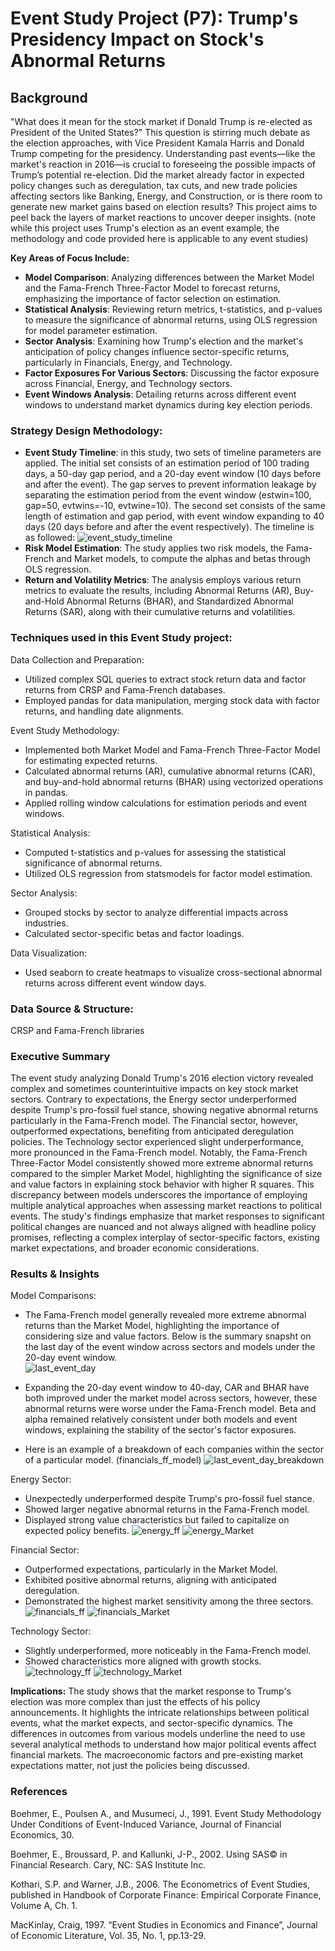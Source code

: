 # Event Study Project (P7): Trump's Presidency Impact on Stock's Abnormal Returns
## Background
"What does it mean for the stock market if Donald Trump is re-elected as President of the United States?" This question is stirring much debate as the election approaches, with Vice President Kamala Harris and Donald Trump competing for the presidency. Understanding past events—like the market's reaction in 2016—is crucial to foreseeing the possible impacts of Trump’s potential re-election. Did the market already factor in expected policy changes such as deregulation, tax cuts, and new trade policies affecting sectors like Banking, Energy, and Construction, or is there room to generate new market gains based on election results? This project aims to peel back the layers of market reactions to uncover deeper insights. (note while this project uses Trump's election as an event example, the methodology and code provided here is applicable to any event studies)

**Key Areas of Focus Include:**
- **Model Comparison**: Analyzing differences between the Market Model and the Fama-French Three-Factor Model to forecast returns, emphasizing the importance of factor selection on estimation.
- **Statistical Analysis**: Reviewing return metrics, t-statistics, and p-values to measure the significance of abnormal returns, using OLS regression for model parameter estimation. 
- **Sector Analysis**: Examining how Trump's election and the market's anticipation of policy changes influence sector-specific returns, particularly in Financials, Energy, and Technology.   
- **Factor Exposures For Various Sectors**: Discussing the factor exposure across Financial, Energy, and Technology sectors.
- **Event Windows Analysis**: Detailing returns across different event windows to understand market dynamics during key election periods.
  
### Strategy Design Methodology:
- **Event Study Timeline**: in this study, two sets of timeline parameters are applied. The initial set consists of an estimation period of 100 trading days, a 50-day gap period, and a 20-day event window (10 days before and after the event). The gap serves to prevent information leakage by separating the estimation period from the event window (estwin=100, gap=50, evtwins=-10, evtwine=10). The second set consists of the same length of estimation and gap period, with event window expanding to 40 days (20 days before and after the event respectively). The timeline is as followed: ![event_study_timeline](https://github.com/user-attachments/assets/255dec7c-7cd8-4c49-a876-206dd4c136f3)
- **Risk Model Estimation**: The study applies two risk models, the Fama-French and Market models, to compute the alphas and betas through OLS regression.
- **Return and Volatility Metrics**: The analysis employs various return metrics to evaluate the results, including Abnormal Returns (AR), Buy-and-Hold Abnormal Returns (BHAR), and Standardized Abnormal Returns (SAR), along with their cumulative returns and volatilities.

### Techniques used in this Event Study project:
Data Collection and Preparation:
- Utilized complex SQL queries to extract stock return data and factor returns from CRSP and Fama-French databases.
- Employed pandas for data manipulation, merging stock data with factor returns, and handling date alignments.

Event Study Methodology:
- Implemented both Market Model and Fama-French Three-Factor Model for estimating expected returns.
- Calculated abnormal returns (AR), cumulative abnormal returns (CAR), and buy-and-hold abnormal returns (BHAR) using vectorized operations in pandas.
- Applied rolling window calculations for estimation periods and event windows.

Statistical Analysis:
- Computed t-statistics and p-values for assessing the statistical significance of abnormal returns.
- Utilized OLS regression from statsmodels for factor model estimation.

Sector Analysis:
- Grouped stocks by sector to analyze differential impacts across industries.
- Calculated sector-specific betas and factor loadings.

Data Visualization:
- Used seaborn to create heatmaps to visualize cross-sectional abnormal returns across different event window days.

### Data Source & Structure:
CRSP and Fama-French libraries

### Executive Summary
The event study analyzing Donald Trump's 2016 election victory revealed complex and sometimes counterintuitive impacts on key stock market sectors. Contrary to expectations, the Energy sector underperformed despite Trump's pro-fossil fuel stance, showing negative abnormal returns particularly in the Fama-French model. The Financial sector, however, outperformed expectations, benefiting from anticipated deregulation policies. The Technology sector experienced slight underperformance, more pronounced in the Fama-French model. Notably, the Fama-French Three-Factor Model consistently showed more extreme abnormal returns compared to the simpler Market Model, highlighting the significance of size and value factors in explaining stock behavior with higher R squares. This discrepancy between models underscores the importance of employing multiple analytical approaches when assessing market reactions to political events. The study's findings emphasize that market responses to significant political changes are nuanced and not always aligned with headline policy promises, reflecting a complex interplay of sector-specific factors, existing market expectations, and broader economic considerations.

### Results & Insights

Model Comparisons:
- The Fama-French model generally revealed more extreme abnormal returns than the Market Model, highlighting the importance of considering size and value factors. Below is the summary snapsht on the last day of the event window across sectors and models under the 20-day event window.  
![last_event_day](https://github.com/user-attachments/assets/e444319d-a0c6-4237-abcd-bab8b2cade3a)
- Expanding the 20-day event window to 40-day, CAR and BHAR have both improved under the market model across sectors, however, these abnormal returns were worse under the Fama-French model. Beta and alpha remained relatively consistent under both models and event windows, explaining the stability of the sector's factor exposures.

- Here is an example of a breakdown of each companies within the sector of a particular model. (financials_ff_model)
![last_event_day_breakdown](https://github.com/user-attachments/assets/7eb8e5bf-f252-47cd-aecb-34003cfee936)

Energy Sector:
- Unexpectedly underperformed despite Trump's pro-fossil fuel stance.
- Showed larger negative abnormal returns in the Fama-French model.
- Displayed strong value characteristics but failed to capitalize on expected policy benefits.
![energy_ff](https://github.com/user-attachments/assets/54016ca4-c271-484f-87ff-bea8315cc818)
![energy_Market](https://github.com/user-attachments/assets/3e73a7f7-e2a7-4429-90c2-3658053cda47)

Financial Sector:
- Outperformed expectations, particularly in the Market Model.
- Exhibited positive abnormal returns, aligning with anticipated deregulation.
- Demonstrated the highest market sensitivity among the three sectors.
![financials_ff](https://github.com/user-attachments/assets/4bcf75d4-a603-4844-a503-7a5b9899ca02)
![financials_Market](https://github.com/user-attachments/assets/8752f666-0b94-4b7b-b909-1943b0662a25)

Technology Sector:
- Slightly underperformed, more noticeably in the Fama-French model.
- Showed characteristics more aligned with growth stocks.
![technology_ff](https://github.com/user-attachments/assets/49e12fdb-6436-4a89-876f-18d9f527da91)
![technology_Market](https://github.com/user-attachments/assets/ceb63465-91a1-4ba8-93f5-285dfcff0fdc)


**Implications:** The study shows that the market response to Trump's election was more complex than just the effects of his policy announcements. It highlights the intricate relationships between political events, what the market expects, and sector-specific dynamics. The differences in outcomes from various models underline the need to use several analytical methods to understand how major political events affect financial markets. The macroeconomic factors and pre-existing market expectations matter, not just the policies being discussed. 

### References

Boehmer, E., Poulsen A., and Musumeci, J., 1991. Event Study Methodology Under Conditions of Event-Induced Variance, Journal of Financial Economics, 30.

Boehmer, E., Broussard, P. and Kallunki, J-P., 2002. Using SAS© in Financial Research. Cary, NC: SAS Institute Inc.

Kothari, S.P. and Warner, J.B., 2006. The Econometrics of Event Studies, published in Handbook of Corporate Finance: Empirical Corporate Finance, Volume A, Ch. 1.

MacKinlay, Craig, 1997. “Event Studies in Economics and Finance”, Journal of Economic Literature, Vol. 35, No. 1, pp.13-29.



